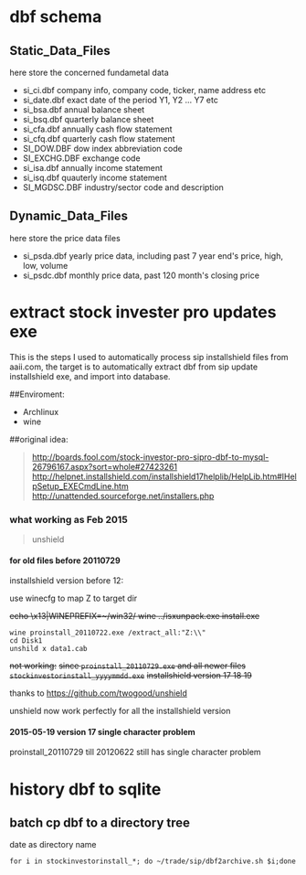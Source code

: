 # dbf schema
## Static_Data_Files

here store the concerned fundametal data

* si_ci.dbf company info, company code, ticker, name address etc
* si_date.dbf exact date of the period Y1, Y2 ... Y7 etc
* si_bsa.dbf annual balance sheet
* si_bsq.dbf quarterly balance sheet
* si_cfa.dbf annually cash flow statement
* si_cfq.dbf quarterly cash flow statement
* SI_DOW.DBF dow index abbreviation code
* SI_EXCHG.DBF exchange code
* si_isa.dbf annually income statement
* si_isq.dbf quauterly income statement
* SI_MGDSC.DBF industry/sector code and description
## Dynamic_Data_Files

here store the price data files

* si_psda.dbf yearly price data, including past 7 year end's price, high, low, volume
* si_psdc.dbf monthly price data, past 120 month's closing price

# extract stock invester pro updates exe

This is the steps I used to automatically process sip installshield files from aaii.com, the target is to automatically extract dbf from sip update installshield exe, and import into database.

##Enviroment:

* Archlinux
* wine

##original idea:

> http://boards.fool.com/stock-investor-pro-sipro-dbf-to-mysql-26796167.aspx?sort=whole#27423261
> http://helpnet.installshield.com/installshield17helplib/HelpLib.htm#IHelpSetup_EXECmdLine.htm
> http://unattended.sourceforge.net/installers.php
 
### what working as Feb 2015
> unshield
#### for old files before 20110729
installshield version before 12:

use winecfg to map Z to target dir

~~echo \x13|WINEPREFIX=~/win32/ wine ../isxunpack.exe install.exe~~
```
wine proinstall_20110722.exe /extract_all:"Z:\\"
cd Disk1
unshild x data1.cab
```
~~not working:~~
~~since `proinstall_20110729.exe` and all newer files `stockinvestorinstall_yyyymmdd.exe`~~
~~installshield version 17 18 19~~

thanks to https://github.com/twogood/unshield

unshield now work perfectly for all the installshield version

#### 2015-05-19 version 17 single character problem
proinstall_20110729 till 20120622 still has single character problem

# history dbf to sqlite
## batch cp dbf to a directory tree

date as directory name
``` 
for i in stockinvestorinstall_*; do ~/trade/sip/dbf2archive.sh $i;done
```

